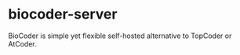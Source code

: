 biocoder-server
===============

BioCoder is simple yet flexible self-hosted alternative to TopCoder or AtCoder.
